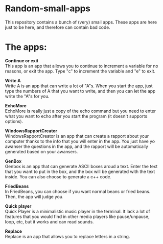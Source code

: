 # Random-small-apps
This repository contains a bunch of (very) small apps. These apps are here just to be here, and therefore can contain bad code.
# The apps:
**Continue or exit**\
This app is an app that allows you to continue to increment a variable for no reasons, or exit the app. Type "c" to increment the variable and "e" to exit.

**Write A**\
Write A is an app that can write a lot of "A"s. When you start the app, just type the numbers of A that you want to write, and then you can let the app write the "A"s for you.

**EchoMore**\
EchoMore is really just a copy of the echo command but you need to enter what you want to echo after you start the program (it doesn't supports options).

**WindowsRapportCreator**\
WindowsRapportCreator is an app that can create a rapport about your computer thanks to the info that you will enter in the app. You just have yo awanser the questions in the app, and the rapport will be automatically generated based on your awansers.

**GenBox**\
Genbox is an app that can generate ASCII boxes aroud a text. Enter the text that you want to put in the box, and the box will be generated with the text inside. You can also choose to generate a c++ code.

**FriedBeans**\
In FriedBeans, you can choose if you want normal beans or fried beans. Then, the app will judge you.

**Quick player**\
Quick Player is a minimalistic music player in the terminal. It lack a lot of features that you would find in other media players like pause/unpause, loop, etc, but it works and can read sounds.

**Replace**\
Replace is an app that allows you to replace letters in a string.
